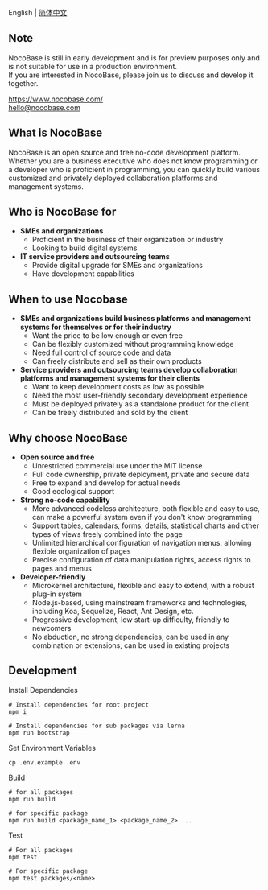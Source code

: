 English | [简体中文](./README.zh-CN.md)

Note
----------
NocoBase is still in early development and is for preview purposes only and is not suitable for use in a production environment.  
If you are interested in NocoBase, please join us to discuss and develop it together.

https://www.nocobase.com/  
hello@nocobase.com

What is NocoBase
----------
NocoBase is an open source and free no-code development platform. Whether you are a business executive who does not know programming or a developer who is proficient in programming, you can quickly build various customized and privately deployed collaboration platforms and management systems.

Who is NocoBase for
----------
- **SMEs and organizations**
	- Proficient in the business of their organization or industry
	- Looking to build digital systems
- **IT service providers and outsourcing teams**
	- Provide digital upgrade for SMEs and organizations
	- Have development capabilities

When to use Nocobase
----------
- **SMEs and organizations build business platforms and management systems for themselves or for their industry**
	- Want the price to be low enough or even free
	- Can be flexibly customized without programming knowledge
	- Need full control of source code and data
	- Can freely distribute and sell as their own products
- **Service providers and outsourcing teams develop collaboration platforms and management systems for their clients**
	- Want to keep development costs as low as possible
	- Need the most user-friendly secondary development experience
	- Must be deployed privately as a standalone product for the client
	- Can be freely distributed and sold by the client

Why choose NocoBase
----------
- **Open source and free**
	- Unrestricted commercial use under the MIT license
	- Full code ownership, private deployment, private and secure data
	- Free to expand and develop for actual needs
	- Good ecological support
- **Strong no-code capability**
	- More advanced codeless architecture, both flexible and easy to use, can make a powerful system even if you don't know programming
	- Support tables, calendars, forms, details, statistical charts and other types of views freely combined into the page
	- Unlimited hierarchical configuration of navigation menus, allowing flexible organization of pages
	- Precise configuration of data manipulation rights, access rights to pages and menus
- **Developer-friendly**
	- Microkernel architecture, flexible and easy to extend, with a robust plug-in system
	- Node.js-based, using mainstream frameworks and technologies, including Koa, Sequelize, React, Ant Design, etc.
	- Progressive development, low start-up difficulty, friendly to newcomers
	- No abduction, no strong dependencies, can be used in any combination or extensions, can be used in existing projects

Development
----------

Install Dependencies

~~~shell
# Install dependencies for root project
npm i

# Install dependencies for sub packages via lerna
npm run bootstrap
~~~

Set Environment Variables

~~~shell
cp .env.example .env
~~~

Build

~~~shell
# for all packages
npm run build

# for specific package
npm run build <package_name_1> <package_name_2> ...
~~~

Test

~~~
# For all packages
npm test

# For specific package
npm test packages/<name>
~~~

